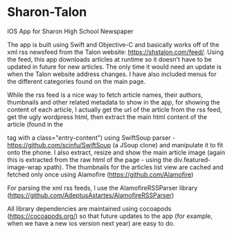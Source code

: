 # Sharon-Talon

IOS App for Sharon High School Newspaper

The app is built using Swift and Objective-C and basically works off of the xml rss newsfeed from the Talon website: https://shstalon.com/feed/. Using the feed, this app downloads articles at runtime so it doesn't have to be updated in future for new articles. The only time it would need an update is when the Talon website address changes. I have also included menus for the different categories found on the main page. 

While the rss feed is a nice way to fetch article names, their authors, thumbnails and other related metadata to show in the app, for showing the content of each article, I actually get the url of the article from the rss feed, get the ugly wordpress html, then extract the main html content of the article (found in the <div> tag with a class="entry-content") using SwiftSoup parser - https://github.com/scinfu/SwiftSoup (a JSoup clone) and manipulate it to fit onto the phone. I also extract, resize and show the main article image (again this is extracted from the raw html of the page - using the div.featured-image-wrap xpath). The thumbnails for the articles list view are cached and fetched only once using Alamofire (https://github.com/Alamofire)

For parsing the xml rss feeds, I use the AlamofireRSSParser library (https://github.com/AdeptusAstartes/AlamofireRSSParser)

All library dependencies are maintained using cocoapods (https://cocoapods.org/) so that future updates to the app (for example, when we have a new ios version next year) are easy to do.

